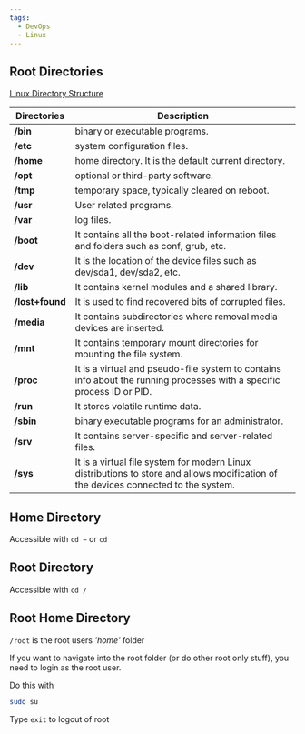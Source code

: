 ```yaml
---
tags:
  - DevOps
  - Linux
---
```


## Root Directories

[Linux Directory Structure](https://www.geeksforgeeks.org/linux-directory-structure/)

| Directories     | Description                                                                                                                         |
| --------------- | ----------------------------------------------------------------------------------------------------------------------------------- |
| **/bin**        | binary or executable programs.                                                                                                      |
| **/etc**        | system configuration files.                                                                                                         |
| **/home**       | home directory. It is the default current directory.                                                                                |
| **/opt**        | optional or third-party software.                                                                                                   |
| **/tmp**        | temporary space, typically cleared on reboot.                                                                                       |
| **/usr**        | User related programs.                                                                                                              |
| **/var**        | log files.                                                                                                                          |
| **/boot**       | It contains all the boot-related information files and folders such as conf, grub, etc.                                             |
| **/dev**        | It is the location of the device files such as dev/sda1, dev/sda2, etc.                                                             |
| **/lib**        | It contains kernel modules and a shared library.                                                                                    |
| **/lost+found** | It is used to find recovered bits of corrupted files.                                                                               |
| **/media**      | It contains subdirectories where removal media devices are inserted.                                                                |
| **/mnt**        | It contains temporary mount directories for mounting the file system.                                                               |
| **/proc**       | It is a virtual and pseudo-file system to contains info about the running processes with a specific process ID or PID.              |
| **/run**        | It stores volatile runtime data.                                                                                                    |
| **/sbin**       | binary executable programs for an administrator.                                                                                    |
| **/srv**        | It contains server-specific and server-related files.                                                                               |
| **/sys**        | It is a virtual file system for modern Linux distributions to store and allows modification of the devices connected to the system. |
## Home Directory

Accessible with `cd ~` or `cd`

## Root Directory

Accessible with `cd /`

## Root Home Directory

`/root` is the root users *'home'* folder

If you want to navigate into the root folder (or do other root only stuff), you need to login as the root user.

Do this with 

```bash
sudo su
```

Type ``exit`` to logout of root

